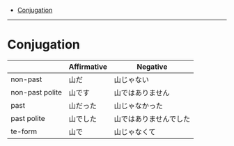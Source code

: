 - [Conjugation](#conjugation)
____

# Conjugation

|                 | Affirmative | Negative               |
| ---             | ---         | ---                    |
| non-past        | 山だ        | 山じゃない             |
| non-past polite | 山です      | 山ではありません       |
| past            | 山だった    | 山じゃなかった         |
| past polite     | 山でした    | 山ではありませんでした |
| te-form         | 山で        | 山じゃなくて           |


